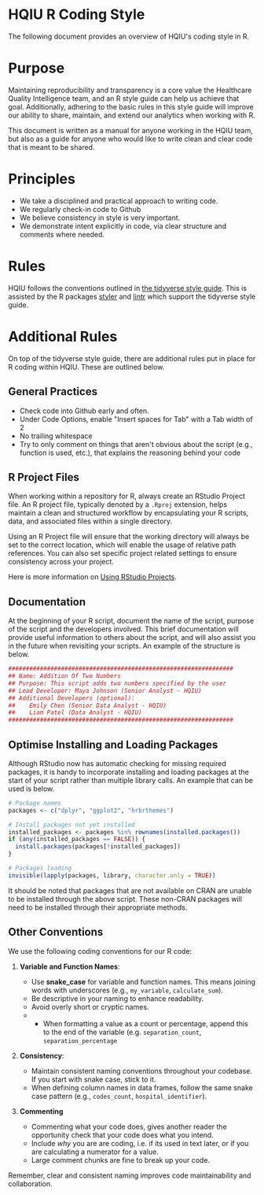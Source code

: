 # HQIU R Coding Style

The following document provides an overview of HQIU's coding style in R. 

# Purpose

Maintaining reproducibility and transparency is a core value the Healthcare Quality Intelligence team, and an R style guide can help us achieve that goal. Additionally, adhering to the basic rules in this style guide will improve our ability to share, maintain, and extend our analytics when working with R.

This document is written as a manual for anyone working in the HQIU team, but also as a guide for anyone who would like to write clean and clear code that is meant to be shared.

# Principles

* We take a disciplined and practical approach to writing code.
* We regularly check-in code to Github
* We believe consistency in style is very important.
* We demonstrate intent explicitly in code, via clear structure and comments where needed.

# Rules

HQIU follows the conventions outlined in [the tidyverse style guide](https://style.tidyverse.org/). This is assisted by the R packages [styler](https://styler.r-lib.org/) and [lintr](https://github.com/r-lib/lintr) which support the tidyverse style guide.

# Additional Rules

On top of the tidyverse style guide, there are additional rules put in place for R coding within HQIU. These are outlined below.

## General Practices

* Check code into Github early and often.
* Under Code Options, enable "Insert spaces for Tab" with a Tab width of 2
* No trailing whitespace
* Try to only comment on things that aren't obvious about the script (e.g., function is used, etc.), that explains the reasoning behind your code

## R Project Files

When working within a repository for R, always create an RStudio Project file. An R project file, typically denoted by a `.Rproj` extension, helps maintain a clean and structured workflow by encapsulating your R scripts, data, and associated files within a single directory.

Using an R Project file will ensure that the working directory will always be set to the correct location, which will enable the usage of relative path references. You can also set specific project related settings to ensure consistency across your project.

Here is more information on [Using RStudio Projects](https://support.posit.co/hc/en-us/articles/200526207-Using-RStudio-Projects).

## Documentation

At the beginning of your R script, document the name of the script, purpose of the script and the developers involved. This brief documentation will provide useful information to others about the script, and will also assist you in the future when revisiting your scripts. An example of the structure is below.

```R
################################################################
## Name: Addition Of Two Numbers
## Purpose: This script adds two numbers specified by the user
## Lead Developer: Maya Johnson (Senior Analyst - HQIU)
## Additional Developers (optional): 
##    Emily Chen (Senior Data Analyst - HQIU)
##    Liam Patel (Data Analyst - HQIU)
################################################################
```

## Optimise Installing and Loading Packages

Although RStudio now has automatic checking for missing required packages, it is handy to incorporate installing and loading packages at the start of your script rather than multiple library calls. An example that can be used is below.

```R
# Package names
packages <- c("dplyr", "ggplot2", "hrbrthemes")

# Install packages not yet installed
installed_packages <- packages %in% rownames(installed.packages())
if (any(installed_packages == FALSE)) {
  install.packages(packages[!installed_packages])
}

# Packages loading
invisible(lapply(packages, library, character.only = TRUE))
```

It should be noted that packages that are not available on CRAN are unable to be installed through the above script. These non-CRAN packages will need to be installed through their appropriate methods.

## Other Conventions

We use the following coding conventions for our R code:

1. **Variable and Function Names**:
   - Use **snake_case** for variable and function names. This means joining words with underscores (e.g., `my_variable`, `calculate_sum`).
   - Be descriptive in your naming to enhance readability.
   - Avoid overly short or cryptic names.
   - - When formatting a value as a count or percentage, append this to the end of the variable (e.g. `separation_count`, `separation_percentage` 

2. **Consistency**:
   - Maintain consistent naming conventions throughout your codebase. If you start with snake case, stick to it.
   - When defining column names in data frames, follow the same snake case pattern (e.g., `codes_count`, `hospital_identifier`).
   
3. **Commenting**
   - Commenting what your code does, gives another reader the opportunity check that your code does what you intend.
   - Include *why* you are are coding, i.e. if its used in text later, or if you are calculating a numerator for a value.
   - Large comment chunks are fine to break up your code.

Remember, clear and consistent naming improves code maintainability and collaboration. 
